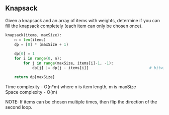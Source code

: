 ## Knapsack

Given a knapsack and an array of items with weights, determine if you can fill the knapsack completely (each item can only be chosen once).

```python
knapsack(items, maxSize):
	n = len(items)
	dp = [0] * (maxSize + 1)
	
	dp[0] = 1
	for i in range(0, n):
		for j in range(maxSize, items[i]-1, -1):
			dp[j] |= dp[j - items[i]]							# bitwise OR

	return dp[maxSize]
```

Time complexity - O(n\*m) where n is item length, m is maxSize 
<br/>
Space complexity - O(m)

NOTE: If items can be chosen multiple times, then flip the direction of the second loop.